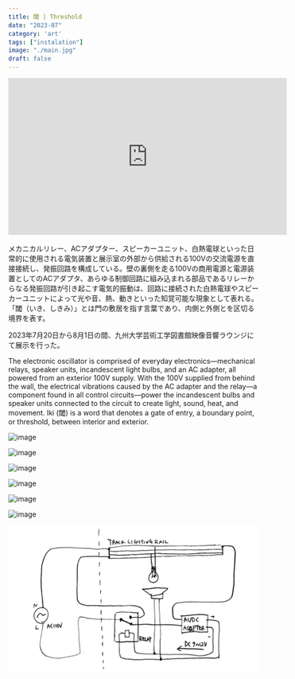 ```yaml
---
title: 閾 | Threshold
date: "2023-07"
category: 'art'
tags: ["instalation"]
image: "./main.jpg"
draft: false
---
```


<iframe width="560" height="315" src="https://www.youtube.com/embed/GfzsF11DpeM?si=svK8ymnYU8X35ABZ" title="YouTube video player" frameborder="0" allow="accelerometer; autoplay; clipboard-write; encrypted-media; gyroscope; picture-in-picture; web-share" allowfullscreen></iframe>

メカニカルリレー、ACアダプター、スピーカーユニット、白熱電球といった日常的に使用される電気装置と展示室の外部から供給される100Vの交流電源を直接接続し、発振回路を構成している。壁の裏側を走る100Vの商用電源と電源装置としてのACアダプタ、あらゆる制御回路に組み込まれる部品であるリレーからなる発振回路が引き起こす電気的振動は、回路に接続された白熱電球やスピーカーユニットによって光や音、熱、動きといった知覚可能な現象として表れる。「閾（いき、しきみ）」とは門の敷居を指す言葉であり、内側と外側とを区切る境界を表す。

2023年7月20日から8月1日の間、九州大学芸術工学図書館映像音響ラウンジにて展示を行った。

The electronic oscillator is comprised of everyday electronics—mechanical relays, speaker units, incandescent light bulbs, and an AC adapter, all powered from an exterior 100V supply. With the 100V supplied from behind the wall, the electrical vibrations caused by the AC adapter and the relay—a component found in all control circuits—power the incandescent bulbs and speaker units connected to the circuit to create light, sound, heat, and movement. Iki (閾) is a word that denotes a gate of entry, a boundary point, or threshold, between interior and exterior.


![image](./main.jpg)

![image](./00.jpg)

![image](./01.jpg)

![image](./02.jpg)

![image](./03.jpg)

![image](./04.jpg)

![schematic](./schematic.png)

